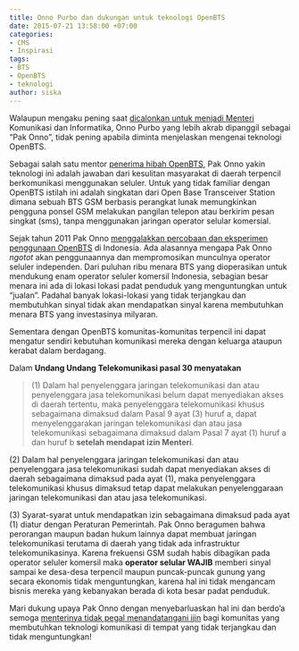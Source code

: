 ```yaml
---
title: Onno Purbo dan dukungan untuk teknologi OpenBTS
date: 2015-07-21 13:58:00 +07:00
categories:
- CMS
- Inspirasi
tags:
- BTS
- OpenBTS
- teknologi
author: siska
---
```


Walaupun mengaku pening saat [dicalonkan untuk menjadi Menteri](http://tekno.kompas.com/read/2014/07/26/15050027/Masuk.Bursa.Menkominfo.Ini.Kata.Onno.W.Purbo) Komunikasi dan Informatika, Onno Purbo yang lebih akrab dipanggil sebagai “Pak Onno”, tidak pening apabila diminta menjelaskan mengenai teknologi OpenBTS.

Sebagai salah satu mentor [penerima hibah OpenBTS](http://ciptamedia.org/hibah/121-pengadaan-pusat-training-wireless-cellular-network-berbasis-openbts-2/), Pak Onno yakin teknologi ini adalah jawaban dari kesulitan masyarakat di daerah terpencil berkomunikasi menggunakan seluler. Untuk yang tidak familiar dengan OpenBTS istilah ini adalah singkatan dari Open Base Transceiver Station dimana sebuah BTS GSM berbasis perangkat lunak memungkinkan pengguna ponsel GSM melakukan pangilan telepon atau berkirim pesan singkat (sms), tanpa menggunakan jaringan operator selular komersial.

Sejak tahun 2011 Pak Onno [menggalakkan percobaan dan eksperimen penggunaan OpenBTS](http://tekno.kompas.com/read/2011/12/27/10461448/dasar-dasar.merakit.openbts.ala.onno.purbo) di Indonesia. Ada alasannya mengapa Pak Onno *ngotot* akan penggunaannya dan mempromosikan munculnya operator seluler independen. Dari puluhan ribu menara BTS yang dioperasikan untuk mendukung enam operator seluler komersil Indonesia, sebagian besar menara ini ada di lokasi lokasi padat penduduk yang menguntungkan untuk “jualan”. Padahal banyak lokasi-lokasi yang tidak terjangkau dan membutuhkan sinyal tidak akan mendapatkan sinyal karena membutuhkan menara BTS yang investasinya milyaran.

Sementara dengan OpenBTS komunitas-komunitas terpencil ini dapat mengatur sendiri kebutuhan komunikasi mereka dengan keluarga ataupun kerabat dalam berdagang.

Dalam **Undang Undang Telekomunikasi pasal 30 menyatakan**

> (1) Dalam hal penyelenggara jaringan telekomunikasi dan atau penyelenggara jasa telekomunikasi belum dapat menyediakan akses di daerah tertentu, maka penyelenggara telekomunikasi khusus sebagaimana dimaksud dalam Pasal 9 ayat (3) huruf a, dapat menyelenggarakan jaringan telekomunikasi dan atau jasa telekomunikasi sebagaimana dimaksud dalam Pasal 7 ayat (1) huruf a dan huruf b **setelah mendapat izin Menteri**.

(2) Dalam hal penyelenggara jaringan telekomunikasi dan atau penyelenggara jasa telekomunikasi sudah dapat menyediakan akses di daerah sebagaimana dimaksud pada ayat (1), maka penyelenggara telekomunikasi khusus dimaksud tetap dapat melakukan penyelenggaraan jaringan telekomunikasi dan atau jasa telekomunikasi.

(3) Syarat-syarat untuk mendapatkan izin sebagaimana dimaksud pada ayat (1) diatur dengan Peraturan Pemerintah.
Pak Onno beragumen bahwa perorangan maupun badan hukum lainnya dapat membuat jaringan telekomunikasi terutama di daerah yang tidak ada infrastruktur telekomunikasinya. Karena frekuensi GSM sudah habis dibagikan pada operator seluler komersil maka **operator selular WAJIB** memberi sinyal sampai ke desa-desa terpencil maupun puncak-puncak gunung yang secara ekonomis tidak menguntungkan, karena hal ini tidak mengancam bisnis mereka yang kebanyakan berada di kota besar padat penduduk.

Mari dukung upaya Pak Onno dengan menyebarluaskan hal ini dan berdo’a semoga [menterinya tidak pegal menandatangani ijin](http://opensource.telkomspeedy.com/wiki/index.php/Siapa_Bilang_OpenBTS_Ilegal%3F) bagi komunitas yang membutuhkan teknologi komunikasi di tempat yang tidak terjangkau dan tidak menguntungkan!